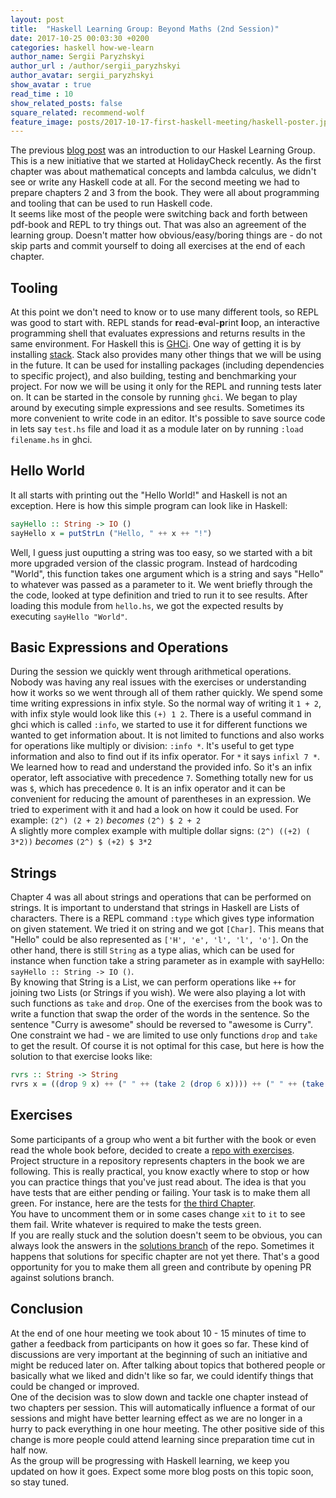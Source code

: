 ```yaml
---
layout: post
title:  "Haskell Learning Group: Beyond Maths (2nd Session)"
date: 2017-10-25 00:03:30 +0200
categories: haskell how-we-learn
author_name: Sergii Paryzhskyi
author_url : /author/sergii_paryzhskyi
author_avatar: sergii_paryzhskyi
show_avatar : true
read_time : 10
show_related_posts: false
square_related: recommend-wolf
feature_image: posts/2017-10-17-first-haskell-meeting/haskell-poster.jpg
---
```


The previous [blog post][previous-blog-post] was an introduction to our Haskel Learning Group. This is a new initiative that we started at HolidayCheck recently. As the first chapter was about mathematical concepts and lambda calculus, we didn't see or write any Haskell code at all. For the second meeting we had to prepare chapters 2 and 3 from the book. They were all about programming and tooling that can be used to run Haskell code.  
It seems like most of the people were switching back and forth between pdf-book and REPL to try things out. That was also an agreement of the learning group. Doesn't matter how obvious/easy/boring things are - do not skip parts and commit yourself to doing all exercises at the end of each chapter.

[previous-blog-post]: http://techblog.holidaycheck.com/post/2017/10/17/first-haskell-meeting

## Tooling
At this point we don't need to know or to use many different tools, so REPL was good to start with. REPL stands for **r**ead-**e**val-**p**rint **l**oop, an interactive programming shell that evaluates expressions and returns results in the same environment. For Haskell this is [GHCi][ghci]. One way of getting it is by installing [stack][stack]. Stack also provides many other things that we will be using in the future. It can be used for installing packages (including dependencies to specific project), and also building, testing and benchmarking your project.
For now we will be using it only for the REPL and running tests later on. It can be started in the console by running `ghci`. We began to play around by executing simple expressions and see results. Sometimes its more convenient to write code in an editor. It's possible to save source code in lets say `test.hs` file and load it as a module later on by running `:load filename.hs` in ghci.

[ghci]: https://docs.haskellstack.org/en/stable/ghci/
[stack]: https://docs.haskellstack.org/en/stable/README/

## Hello World

It all starts with printing out the "Hello World!" and Haskell is not an exception. Here is how this simple program can look like in Haskell:
```haskell
sayHello :: String -> IO ()
sayHello x = putStrLn ("Hello, " ++ x ++ "!")
```

Well, I guess just ouputting a string was too easy, so we started with a bit more upgraded version of the classic program. Instead of hardcoding "World", this function takes one argument which is a string and says "Hello" to whatever was passed as a parameter to it. 
We went briefly through the the code, looked at type definition and tried to run it to see results. After loading this module from `hello.hs`, we got the expected results by executing `sayHello "World"`.  

## Basic Expressions and Operations

During the session we quickly went through arithmetical operations. Nobody was having any real issues with the exercises or understanding how it works so we went through all of them rather quickly. We spend some time writing expressions in infix style. So the normal way of writing it `1 + 2`, with infix style would look like this `(+) 1 2`. There is a useful command in ghci which is called `:info`, we started to use it for different functions we wanted to get information about. It is not limited to functions and also works for operations like multiply or division: `:info *`. It's useful to get type information and also to find out if its infix operator. For `*` it says `infixl 7 *`. We learned how to read and understand the provided info. So it's an infix operator, left associative with precedence `7`.
Something totally new for us was `$`, which has precedence `0`. It is an infix operator and it can be convenient for reducing the amount of parentheses in an expression. We tried to experiment with it and had a look on how it could be used. For example:
`(2^) (2 + 2)` _becomes_ `(2^) $ 2 + 2`  
A slightly more complex example with multiple dollar signs:
`(2^) ((+2) ( 3*2))` _becomes_ `(2^) $ (+2) $ 3*2`

## Strings

Chapter 4 was all about strings and operations that can be performed on strings. It is important to understand that strings in Haskell are Lists of characters. There is a REPL command `:type` which gives type information on given statement. We tried it on string and we got `[Char]`. This means that "Hello" could be also represented as `['H', 'e', 'l', 'l', 'o']`. On the other hand, there is still `String` as a type alias, which can be used for instance when function take a string parameter as in example with sayHello: `sayHello :: String -> IO ()`.  
By knowing that String is a List, we can perform operations like `++` for joining two Lists (or Strings if you wish). We were also playing a lot with such functions as `take` and `drop`. One of the exercises from the book was to write a function that swap the order of the words in the sentence. So the sentence "Curry is awesome" should be reversed to "awesome is Curry". One constraint we had - we are limited to use only functions `drop` and `take` to get the result. Of course it is not optimal for this case, but here is how the solution to that exercise looks like:

```haskell
rvrs :: String -> String
rvrs x = ((drop 9 x) ++ (" " ++ (take 2 (drop 6 x)))) ++ (" " ++ (take 5 x))
```



## Exercises

Some participants of a group who went a bit further with the book or even read the whole book before, decided to create a [repo with exercises][repo-exercises]. Project structure in a repository represents chapters in the book we are following. This is really practical, you know exactly where to stop or how you can practice things that you've just read about.
The idea is that you have tests that are either pending or failing. Your task is to make them all green. For instance, here are the tests for [the third Chapter][chapter3-exercises].  
You have to uncomment them or in some cases change `xit` to `it` to see them fail. Write whatever is required to make the tests green.  
If you are really stuck and the solution doesn't seem to be obvious, you can always look the answers in the [solutions branch][solutions] of the repo. Sometimes it happens that solutions for specific chapter are not yet there. That's a good opportunity for you to make them all green and contribute by opening PR against solutions branch.

[repo-exercises]: https://github.com/yannick-cw/haskell_katas
[chapter3-exercises]: https://github.com/yannick-cw/haskell_katas/blob/master/test/Chapter3/ExercisesSpec.hs
[solutions]: https://github.com/yannick-cw/haskell_katas/tree/solutions

## Conclusion

At the end of one hour meeting we took about 10 - 15 minutes of time to gather a feedback from participants on how it goes so far. These kind of discussions are very important at the beginning of such an initiative and might be reduced later on. After talking about topics   that bothered people or basically what we liked and didn't like so far, we could identify things that could be changed or improved.  
One of the decision was to slow down and tackle one chapter instead of two chapters per session. This will automatically influence a format of our sessions and might have better learning effect as we are no longer in a hurry to pack everything in one hour meeting. The other positive side of this change is more people could attend learning since preparation time cut in half now.  
As the group will be progressing with Haskell learning, we keep you updated on how it goes. Expect some more blog posts on this topic soon, so stay tuned.
